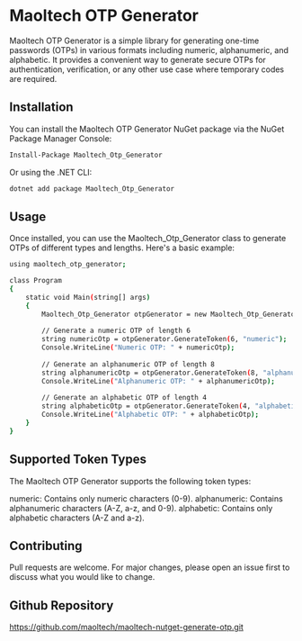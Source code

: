 # Maoltech OTP Generator

Maoltech OTP Generator is a simple library for generating one-time passwords (OTPs) in various formats including numeric, alphanumeric, and alphabetic. It provides a convenient way to generate secure OTPs for authentication, verification, or any other use case where temporary codes are required.


## Installation

You can install the Maoltech OTP Generator NuGet package via the NuGet Package Manager Console:

```bash
Install-Package Maoltech_Otp_Generator
```

Or using the .NET CLI:

```bash
dotnet add package Maoltech_Otp_Generator
```

## Usage
Once installed, you can use the Maoltech_Otp_Generator class to generate OTPs of different types and lengths. Here's a basic example:

```bash
using maoltech_otp_generator;

class Program
{
    static void Main(string[] args)
    {
        Maoltech_Otp_Generator otpGenerator = new Maoltech_Otp_Generator();
        
        // Generate a numeric OTP of length 6
        string numericOtp = otpGenerator.GenerateToken(6, "numeric");
        Console.WriteLine("Numeric OTP: " + numericOtp);
        
        // Generate an alphanumeric OTP of length 8
        string alphanumericOtp = otpGenerator.GenerateToken(8, "alphanumeric");
        Console.WriteLine("Alphanumeric OTP: " + alphanumericOtp);
        
        // Generate an alphabetic OTP of length 4
        string alphabeticOtp = otpGenerator.GenerateToken(4, "alphabetic");
        Console.WriteLine("Alphabetic OTP: " + alphabeticOtp);
    }
}
```

## Supported Token Types
The Maoltech OTP Generator supports the following token types:

numeric: Contains only numeric characters (0-9).
alphanumeric: Contains alphanumeric characters (A-Z, a-z, and 0-9).
alphabetic: Contains only alphabetic characters (A-Z and a-z).

## Contributing
Pull requests are welcome. For major changes, please open an issue first to discuss what you would like to change.

## Github Repository
https://github.com/maoltech/maoltech-nutget-generate-otp.git
